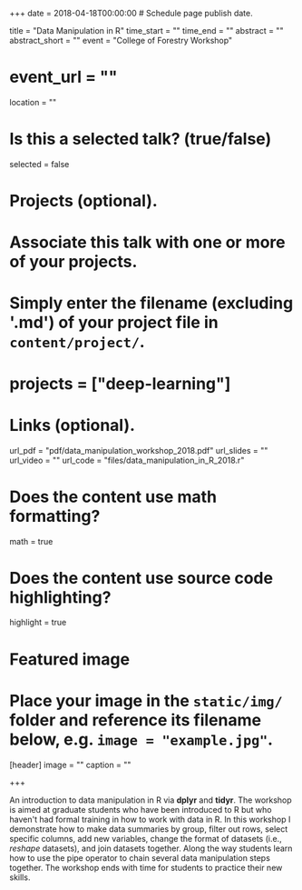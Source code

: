 +++
date = 2018-04-18T00:00:00  # Schedule page publish date.

title = "Data Manipulation in R"
time_start = ""
time_end = ""
abstract = ""
abstract_short = ""
event = "College of Forestry Workshop"
# event_url = ""
location = ""

# Is this a selected talk? (true/false)
selected = false

# Projects (optional).
#   Associate this talk with one or more of your projects.
#   Simply enter the filename (excluding '.md') of your project file in `content/project/`.
# projects = ["deep-learning"]

# Links (optional).
url_pdf = "pdf/data_manipulation_workshop_2018.pdf"
url_slides = ""
url_video = ""
url_code = "files/data_manipulation_in_R_2018.r"

# Does the content use math formatting?
math = true

# Does the content use source code highlighting?
highlight = true

# Featured image
# Place your image in the `static/img/` folder and reference its filename below, e.g. `image = "example.jpg"`.
[header]
image = ""
caption = ""

+++

An introduction to data manipulation in R via **dplyr** and **tidyr**.  The workshop is aimed at graduate students who have been introduced to R but who haven't had formal training in how to work with data in R.  In this workshop I demonstrate how to make data summaries by group, filter out rows, select specific columns, add new variables, change the format of datasets (i.e., *reshape* datasets), and join datasets together. Along the way students learn how to use the pipe operator to chain several data manipulation steps together.  The workshop ends with time for students to practice their new skills.
